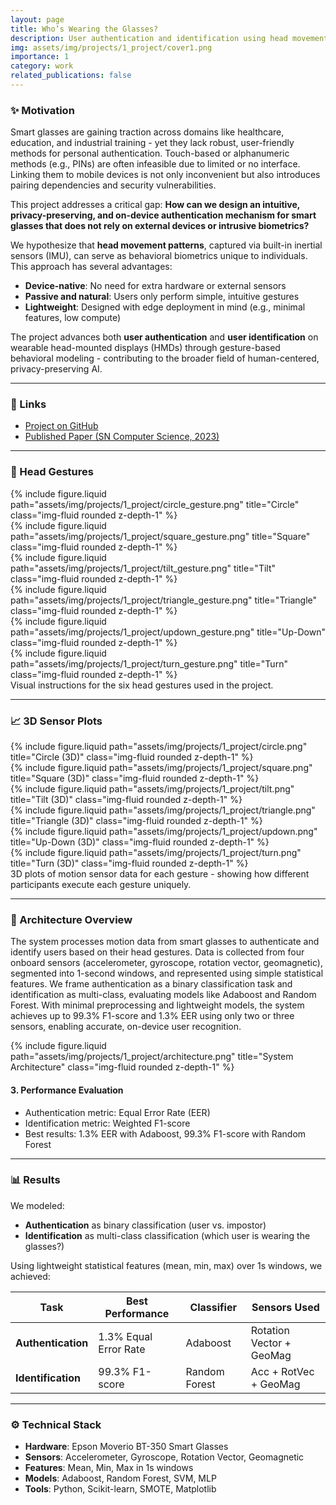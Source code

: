 ```yaml
---
layout: page
title: Who’s Wearing the Glasses?
description: User authentication and identification using head movements for smart glasses
img: assets/img/projects/1_project/cover1.png
importance: 1
category: work
related_publications: false
---
```


### ✨ Motivation

Smart glasses are gaining traction across domains like healthcare, education, and industrial training - yet they lack robust, user-friendly methods for personal authentication. Touch-based or alphanumeric methods (e.g., PINs) are often infeasible due to limited or no interface. Linking them to mobile devices is not only inconvenient but also introduces pairing dependencies and security vulnerabilities.

This project addresses a critical gap: **How can we design an intuitive, privacy-preserving, and on-device authentication mechanism for smart glasses that does not rely on external devices or intrusive biometrics?**

We hypothesize that **head movement patterns**, captured via built-in inertial sensors (IMU), can serve as behavioral biometrics unique to individuals. This approach has several advantages:
- **Device-native**: No need for extra hardware or external sensors  
- **Passive and natural**: Users only perform simple, intuitive gestures  
- **Lightweight**: Designed with edge deployment in mind (e.g., minimal features, low compute)

The project advances both **user authentication** and **user identification** on wearable head-mounted displays (HMDs) through gesture-based behavioral modeling - contributing to the broader field of human-centered, privacy-preserving AI.

---

### 🔗 Links  
- [Project on GitHub](https://github.com/sumeyye-agac/glass-data-participant-detection)  
- [Published Paper (SN Computer Science, 2023)](https://doi.org/10.1007/s42979-023-02202-4)

---

### 👤 Head Gestures
<div class="row">
  <div class="col-sm">
    {% include figure.liquid path="assets/img/projects/1_project/circle_gesture.png" title="Circle" class="img-fluid rounded z-depth-1" %}
  </div>
  <div class="col-sm">
    {% include figure.liquid path="assets/img/projects/1_project/square_gesture.png" title="Square" class="img-fluid rounded z-depth-1" %}
  </div>
  <div class="col-sm">
    {% include figure.liquid path="assets/img/projects/1_project/tilt_gesture.png" title="Tilt" class="img-fluid rounded z-depth-1" %}
  </div>
</div>
<div class="row mt-3">
  <div class="col-sm">
    {% include figure.liquid path="assets/img/projects/1_project/triangle_gesture.png" title="Triangle" class="img-fluid rounded z-depth-1" %}
  </div>
  <div class="col-sm">
    {% include figure.liquid path="assets/img/projects/1_project/updown_gesture.png" title="Up-Down" class="img-fluid rounded z-depth-1" %}
  </div>
  <div class="col-sm">
    {% include figure.liquid path="assets/img/projects/1_project/turn_gesture.png" title="Turn" class="img-fluid rounded z-depth-1" %}
  </div>
</div>
<div class="caption">
  Visual instructions for the six head gestures used in the project.
</div>

---

### 📈 3D Sensor Plots
<div class="row">
  <div class="col-sm">
    {% include figure.liquid path="assets/img/projects/1_project/circle.png" title="Circle (3D)" class="img-fluid rounded z-depth-1" %}
  </div>
  <div class="col-sm">
    {% include figure.liquid path="assets/img/projects/1_project/square.png" title="Square (3D)" class="img-fluid rounded z-depth-1" %}
  </div>
  <div class="col-sm">
    {% include figure.liquid path="assets/img/projects/1_project/tilt.png" title="Tilt (3D)" class="img-fluid rounded z-depth-1" %}
  </div>
</div>
<div class="row mt-3">
  <div class="col-sm">
    {% include figure.liquid path="assets/img/projects/1_project/triangle.png" title="Triangle (3D)" class="img-fluid rounded z-depth-1" %}
  </div>
  <div class="col-sm">
    {% include figure.liquid path="assets/img/projects/1_project/updown.png" title="Up-Down (3D)" class="img-fluid rounded z-depth-1" %}
  </div>
  <div class="col-sm">
    {% include figure.liquid path="assets/img/projects/1_project/turn.png" title="Turn (3D)" class="img-fluid rounded z-depth-1" %}
  </div>
</div>
<div class="caption">
  3D plots of motion sensor data for each gesture - showing how different participants execute each gesture uniquely.
</div>

---

### 🧊 Architecture Overview

The system processes motion data from smart glasses to authenticate and identify users based on their head gestures. Data is collected from four onboard sensors (accelerometer, gyroscope, rotation vector, geomagnetic), segmented into 1-second windows, and represented using simple statistical features. We frame authentication as a binary classification task and identification as multi-class, evaluating models like Adaboost and Random Forest. With minimal preprocessing and lightweight models, the system achieves up to 99.3% F1-score and 1.3% EER using only two or three sensors, enabling accurate, on-device user recognition.


<div class="row justify-content-sm-center">
  <div class="col-sm-10 mt-3 mt-md-0">
    {% include figure.liquid path="assets/img/projects/1_project/architecture.png" title="System Architecture" class="img-fluid rounded z-depth-1" %}
  </div>
</div>

#### 3. Performance Evaluation
- Authentication metric: Equal Error Rate (EER)
- Identification metric: Weighted F1-score
- Best results: 1.3% EER with Adaboost, 99.3% F1-score with Random Forest

---

### 📊 Results

We modeled:
- **Authentication** as binary classification (user vs. impostor)  
- **Identification** as multi-class classification (which user is wearing the glasses?)

Using lightweight statistical features (mean, min, max) over 1s windows, we achieved:

| Task              | Best Performance        | Classifier     | Sensors Used              |
|------------------|-------------------------|----------------|---------------------------|
| **Authentication** | 1.3% Equal Error Rate   | Adaboost       | Rotation Vector + GeoMag |
| **Identification** | 99.3% F1-score          | Random Forest  | Acc + RotVec + GeoMag    |

---

### ⚙️ Technical Stack
- **Hardware**: Epson Moverio BT-350 Smart Glasses  
- **Sensors**: Accelerometer, Gyroscope, Rotation Vector, Geomagnetic  
- **Features**: Mean, Min, Max in 1s windows  
- **Models**: Adaboost, Random Forest, SVM, MLP  
- **Tools**: Python, Scikit-learn, SMOTE, Matplotlib
